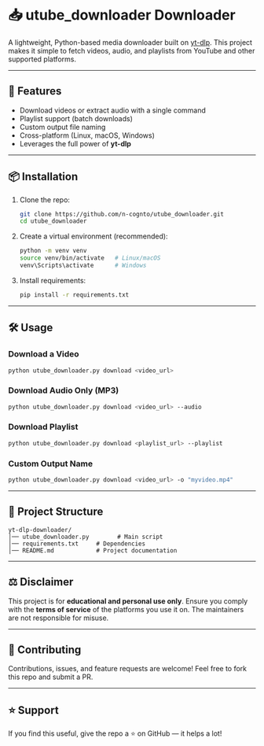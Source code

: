 # 📥 utube_downloader Downloader

A lightweight, Python-based media downloader built on [yt-dlp](https://github.com/yt-dlp/yt-dlp).
This project makes it simple to fetch videos, audio, and playlists from YouTube and other supported platforms.

---

## 🚀 Features

* Download videos or extract audio with a single command
* Playlist support (batch downloads)
* Custom output file naming
* Cross-platform (Linux, macOS, Windows)
* Leverages the full power of **yt-dlp**

---

## 📦 Installation

1. Clone the repo:

   ```bash
   git clone https://github.com/n-cognto/utube_downloader.git
   cd utube_downloader
   ```

2. Create a virtual environment (recommended):

   ```bash
   python -m venv venv
   source venv/bin/activate   # Linux/macOS
   venv\Scripts\activate      # Windows
   ```

3. Install requirements:

   ```bash
   pip install -r requirements.txt
   ```

---

## 🛠 Usage

### Download a Video

```bash
python utube_downloader.py download <video_url>
```

### Download Audio Only (MP3)

```bash
python utube_downloader.py download <video_url> --audio
```

### Download Playlist

```bash
python utube_downloader.py download <playlist_url> --playlist
```

### Custom Output Name

```bash
python utube_downloader.py download <video_url> -o "myvideo.mp4"
```

---

## 📂 Project Structure

```
yt-dlp-downloader/
│── utube_downloader.py        # Main script
│── requirements.txt     # Dependencies
│── README.md            # Project documentation
```

---

## ⚖️ Disclaimer

This project is for **educational and personal use only**.
Ensure you comply with the **terms of service** of the platforms you use it on.
The maintainers are not responsible for misuse.

---

## 🤝 Contributing

Contributions, issues, and feature requests are welcome!
Feel free to fork this repo and submit a PR.

---

## ⭐ Support

If you find this useful, give the repo a ⭐ on GitHub — it helps a lot!
